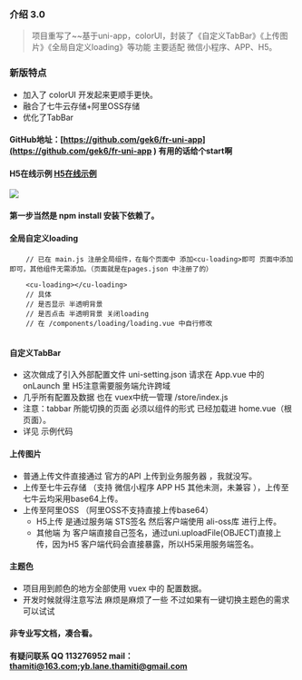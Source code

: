 ### 介绍 3.0
> 项目重写了~~基于uni-app，colorUI，封装了《自定义TabBar》《上传图片》《全局自定义loading》等功能 主要适配 微信小程序、APP、H5。

### 新版特点
- 加入了 colorUI 开发起来更顺手更快。
- 融合了七牛云存储+阿里OSS存储
- 优化了TabBar
#### GitHub地址：[https://github.com/gek6/fr-uni-app](https://github.com/gek6/fr-uni-app )   有用的话给个start啊
#### H5在线示例 [H5在线示例](http://gek6.cn/h5/#/)
![](http://img.gek6.com/FtuuwLzZmDxSeaEOGgzRFticYL_W)

#### 第一步当然是 npm install 安装下依赖了。

#### 全局自定义loading

```
	// 已在 main.js 注册全局组件，在每个页面中 添加<cu-loading>即可 页面中添加即可，其他组件无需添加。（页面就是在pages.json 中注册了的）

	<cu-loading></cu-loading>
	// 具体
	// 是否显示 半透明背景
	// 是否点击 半透明背景 关闭loading
	// 在 /components/loading/loading.vue 中自行修改
	
```

#### 自定义TabBar
- 这次做成了引入外部配置文件  uni-setting.json 请求在 App.vue 中的 onLaunch 里  H5注意需要服务端允许跨域
- 几乎所有配置及数据 也在 vuex中统一管理 /store/index.js
- 注意：tabbar 所能切换的页面 必须以组件的形式 已经加载进 home.vue（根页面）。
- 详见 示例代码
#### 上传图片
- 普通上传文件直接通过 官方的API 上传到业务服务器 ，我就没写。
- 上传至七牛云存储 （支持 微信小程序 APP H5 其他未测，未兼容 ），上传至七牛云均采用base64上传。
- 上传至阿里OSS （阿里OSS不支持直接上传base64）
	- H5上传 是通过服务端 STS签名 然后客户端使用 ali-oss库 进行上传。
	- 其他端 为 客户端直接自己签名，通过uni.uploadFile(OBJECT)直接上传，因为H5 客户端代码会直接暴露，所以H5采用服务端签名。

#### 主题色
- 项目用到颜色的地方全部使用 vuex 中的 配置数据。
- 开发时候就得注意写法  麻烦是麻烦了一些 不过如果有一键切换主题色的需求可以试试

#### 非专业写文档，凑合看。
#### 有疑问联系 QQ 113276952 mail：thamiti@163.com;yb.lane.thamiti@gmail.com



